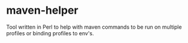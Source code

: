 maven-helper
============

Tool written in Perl to help with maven commands to be run on multiple profiles or binding profiles to env's.
